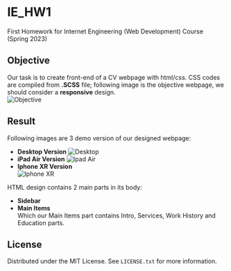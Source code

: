 # IE_HW1
First Homework for Internet Engineering (Web Development) Course (Spring 2023)

## Objective
Our task is to create front-end of a CV webpage with html/css. CSS codes are compiled from **.SCSS** file; following image is the objective webpage, we should consider a **responsive** design. <br>
  ![Objective](Media/Home.png)

## Result
Following images are 3 demo version of our designed webpage:
- **Desktop Version**
  ![Desktop](Media/Desktop.png)
- **iPad Air Version**
  ![Ipad Air](Media/IpadAir.png)
- **Iphone XR Version** <br>
  ![Iphone XR](Media/IphoneXR.png)

HTML design contains 2 main parts in its body:

- **Sidebar**
- **Main Items** <br>
Which our Main Items part contains Intro, Services, Work History and Education parts.

## License

Distributed under the MIT License. See `LICENSE.txt` for more information.
